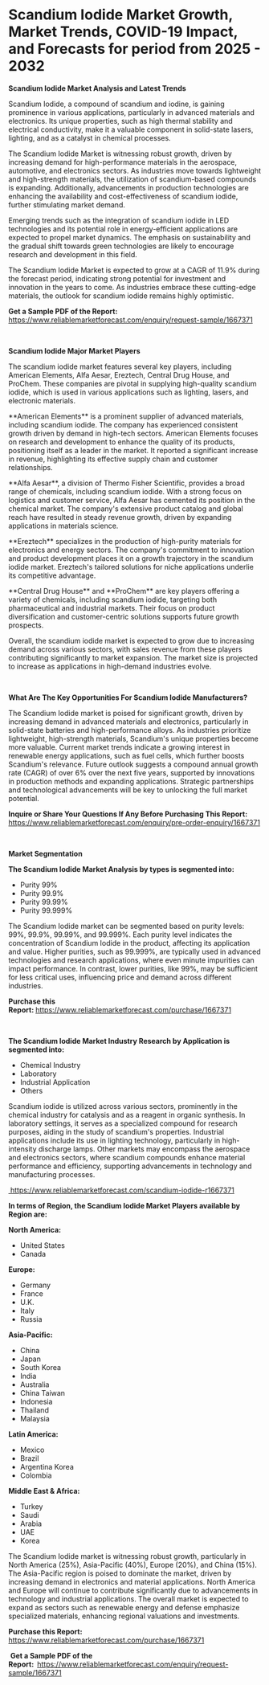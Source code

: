 <p><h1>Scandium Iodide Market Growth, Market Trends, COVID-19 Impact, and Forecasts for period from 2025 - 2032</h1></p><p><strong>Scandium Iodide Market Analysis and Latest Trends</strong></p>
<p><p>Scandium Iodide, a compound of scandium and iodine, is gaining prominence in various applications, particularly in advanced materials and electronics. Its unique properties, such as high thermal stability and electrical conductivity, make it a valuable component in solid-state lasers, lighting, and as a catalyst in chemical processes.</p><p>The Scandium Iodide Market is witnessing robust growth, driven by increasing demand for high-performance materials in the aerospace, automotive, and electronics sectors. As industries move towards lightweight and high-strength materials, the utilization of scandium-based compounds is expanding. Additionally, advancements in production technologies are enhancing the availability and cost-effectiveness of scandium iodide, further stimulating market demand.</p><p>Emerging trends such as the integration of scandium iodide in LED technologies and its potential role in energy-efficient applications are expected to propel market dynamics. The emphasis on sustainability and the gradual shift towards green technologies are likely to encourage research and development in this field.</p><p>The Scandium Iodide Market is expected to grow at a CAGR of 11.9% during the forecast period, indicating strong potential for investment and innovation in the years to come. As industries embrace these cutting-edge materials, the outlook for scandium iodide remains highly optimistic.</p></p>
<p><strong>Get a Sample PDF of the Report:&nbsp;</strong> <a href="https://www.reliablemarketforecast.com/enquiry/request-sample/1667371?utm_campaign=3536&utm_medium=2&utm_source=Github&utm_content=ia&utm_term=18042025&utm_id=scandium-iodide">https://www.reliablemarketforecast.com/enquiry/request-sample/1667371</a></p>
<p>&nbsp;</p>
<p><strong>Scandium Iodide Major Market Players</strong></p>
<p><p>The scandium iodide market features several key players, including American Elements, Alfa Aesar, Ereztech, Central Drug House, and ProChem. These companies are pivotal in supplying high-quality scandium iodide, which is used in various applications such as lighting, lasers, and electronic materials.</p><p>**American Elements** is a prominent supplier of advanced materials, including scandium iodide. The company has experienced consistent growth driven by demand in high-tech sectors. American Elements focuses on research and development to enhance the quality of its products, positioning itself as a leader in the market. It reported a significant increase in revenue, highlighting its effective supply chain and customer relationships.</p><p>**Alfa Aesar**, a division of Thermo Fisher Scientific, provides a broad range of chemicals, including scandium iodide. With a strong focus on logistics and customer service, Alfa Aesar has cemented its position in the chemical market. The company's extensive product catalog and global reach have resulted in steady revenue growth, driven by expanding applications in materials science.</p><p>**Ereztech** specializes in the production of high-purity materials for electronics and energy sectors. The company's commitment to innovation and product development places it on a growth trajectory in the scandium iodide market. Ereztech's tailored solutions for niche applications underlie its competitive advantage.</p><p>**Central Drug House** and **ProChem** are key players offering a variety of chemicals, including scandium iodide, targeting both pharmaceutical and industrial markets. Their focus on product diversification and customer-centric solutions supports future growth prospects.</p><p>Overall, the scandium iodide market is expected to grow due to increasing demand across various sectors, with sales revenue from these players contributing significantly to market expansion. The market size is projected to increase as applications in high-demand industries evolve.</p></p>
<p>&nbsp;</p>
<p><strong>What Are The Key Opportunities For Scandium Iodide Manufacturers?</strong></p>
<p><p>The Scandium Iodide market is poised for significant growth, driven by increasing demand in advanced materials and electronics, particularly in solid-state batteries and high-performance alloys. As industries prioritize lightweight, high-strength materials, Scandium's unique properties become more valuable. Current market trends indicate a growing interest in renewable energy applications, such as fuel cells, which further boosts Scandium's relevance. Future outlook suggests a compound annual growth rate (CAGR) of over 6% over the next five years, supported by innovations in production methods and expanding applications. Strategic partnerships and technological advancements will be key to unlocking the full market potential.</p></p>
<p><strong>Inquire or Share Your Questions If Any Before Purchasing This Report:</strong> <a href="https://www.reliablemarketforecast.com/enquiry/pre-order-enquiry/1667371?utm_campaign=3536&utm_medium=2&utm_source=Github&utm_content=ia&utm_term=18042025&utm_id=scandium-iodide">https://www.reliablemarketforecast.com/enquiry/pre-order-enquiry/1667371</a></p>
<p>&nbsp;</p>
<p><strong>Market Segmentation</strong></p>
<p><strong>The Scandium Iodide Market Analysis by types is segmented into:</strong></p>
<p><ul><li>Purity 99%</li><li>Purity 99.9%</li><li>Purity 99.99%</li><li>Purity 99.999%</li></ul></p>
<p><p>The Scandium Iodide market can be segmented based on purity levels: 99%, 99.9%, 99.99%, and 99.999%. Each purity level indicates the concentration of Scandium Iodide in the product, affecting its application and value. Higher purities, such as 99.999%, are typically used in advanced technologies and research applications, where even minute impurities can impact performance. In contrast, lower purities, like 99%, may be sufficient for less critical uses, influencing price and demand across different industries.</p></p>
<p><strong>Purchase this Report:&nbsp;</strong><a href="https://www.reliablemarketforecast.com/purchase/1667371?utm_campaign=3536&utm_medium=2&utm_source=Github&utm_content=ia&utm_term=18042025&utm_id=scandium-iodide">https://www.reliablemarketforecast.com/purchase/1667371</a></p>
<p>&nbsp;</p>
<p><strong>The Scandium Iodide Market Industry Research by Application is segmented into:</strong></p>
<p><ul><li>Chemical Industry</li><li>Laboratory</li><li>Industrial Application</li><li>Others</li></ul></p>
<p><p>Scandium iodide is utilized across various sectors, prominently in the chemical industry for catalysis and as a reagent in organic synthesis. In laboratory settings, it serves as a specialized compound for research purposes, aiding in the study of scandium's properties. Industrial applications include its use in lighting technology, particularly in high-intensity discharge lamps. Other markets may encompass the aerospace and electronics sectors, where scandium compounds enhance material performance and efficiency, supporting advancements in technology and manufacturing processes.</p></p>
<p><a href="https://www.reliablemarketforecast.com/scandium-iodide-r1667371?utm_campaign=3536&utm_medium=2&utm_source=Github&utm_content=ia&utm_term=18042025&utm_id=scandium-iodide">&nbsp;https://www.reliablemarketforecast.com/scandium-iodide-r1667371</a></p>
<p><strong>In terms of Region, the Scandium Iodide Market Players available by Region are:</strong></p>
<p>
    <p> <strong> North America: </strong>
        <ul>
            <li>United States</li>
            <li>Canada</li>
        </ul>
        </p> 
    <p> <strong> Europe: </strong>
        <ul>
            <li>Germany</li>
            <li>France</li>
            <li>U.K.</li>
            <li>Italy</li>
            <li>Russia</li>
        </ul>
        </p> 
    <p> <strong> Asia-Pacific: </strong>
        <ul>
            <li>China</li>
            <li>Japan</li>
            <li>South Korea</li>
            <li>India</li>
            <li>Australia</li>
            <li>China Taiwan</li>
            <li>Indonesia</li>
            <li>Thailand</li>
            <li>Malaysia</li>
        </ul>
        </p> 
    <p> <strong> Latin America: </strong>
        <ul>
            <li>Mexico</li>
            <li>Brazil</li>
            <li>Argentina Korea</li>
            <li>Colombia</li>
        </ul>
        </p> 
    <p> <strong> Middle East & Africa: </strong>
        <ul>
            <li>Turkey</li>
            <li>Saudi</li>
            <li>Arabia</li>
            <li>UAE</li>
            <li>Korea</li>
        </ul>
    </p>
    </p>
<p><p>The Scandium Iodide market is witnessing robust growth, particularly in North America (25%), Asia-Pacific (40%), Europe (20%), and China (15%). The Asia-Pacific region is poised to dominate the market, driven by increasing demand in electronics and material applications. North America and Europe will continue to contribute significantly due to advancements in technology and industrial applications. The overall market is expected to expand as sectors such as renewable energy and defense emphasize specialized materials, enhancing regional valuations and investments.</p></p>
<p><strong>Purchase this Report: </strong><a href="https://www.reliablemarketforecast.com/purchase/1667371?utm_campaign=3536&utm_medium=2&utm_source=Github&utm_content=ia&utm_term=18042025&utm_id=scandium-iodide">https://www.reliablemarketforecast.com/purchase/1667371</a></p>
<p>&nbsp;<strong>Get a Sample PDF of the Report:&nbsp;&nbsp;</strong><a href="https://www.reliablemarketforecast.com/enquiry/request-sample/1667371?utm_campaign=3536&utm_medium=2&utm_source=Github&utm_content=ia&utm_term=18042025&utm_id=scandium-iodide">https://www.reliablemarketforecast.com/enquiry/request-sample/1667371</a></p>
<p><strong></strong></p>
<p><p></p><p></p><p></p></p>